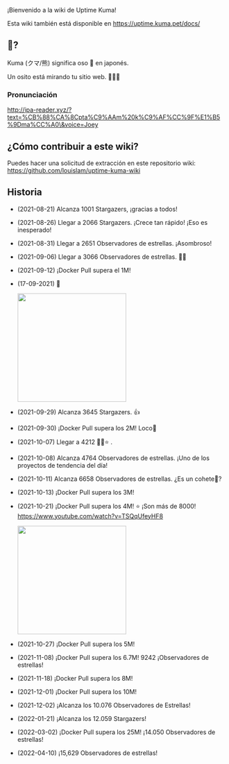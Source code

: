 ¡Bienvenido a la wiki de Uptime Kuma!

Esta wiki también está disponible en https://uptime.kuma.pet/docs/

## 🐻?

Kuma (クマ/熊) significa oso 🐻 en japonés.

Un osito está mirando tu sitio web. 🐻🐻🐻

### Pronunciación

http://ipa-reader.xyz/?text=%CB%88%CA%8Cpta%C9%AAm%20k%C9%AF%CC%9F%E1%B5%9Dma%CC%A0\&voice=Joey

## ¿Cómo contribuir a este wiki?

Puedes hacer una solicitud de extracción en este repositorio wiki:
https://github.com/louislam/uptime-kuma-wiki

## Historia

*   (2021-08-21) Alcanza 1001 Stargazers, ¡gracias a todos!

*   (2021-08-26) Llegar a 2066 Stargazers. ¡Crece tan rápido! ¡Eso es inesperado!

*   (2021-08-31) Llegar a 2651 Observadores de estrellas. ¡Asombroso!

*   (2021-09-06) Llegar a 3066 Observadores de estrellas. 👀👏

*   (2021-09-12) ¡Docker Pull supera el 1M!

*   (17-09-2021) 🐣

    <img src="https://user-images.githubusercontent.com/1336778/133796976-1ea682f5-0cfa-4c50-b6fd-7d879744b12f.jpg" width="250" />

*   (2021-09-29) Alcanza 3645 Stargazers. 👍

*   (2021-09-30) ¡Docker Pull supera los 2M! Loco🤪

*   (2021-10-07) Llegar a 4212 🔭✨⭐ .

*   (2021-10-08) Alcanza 4764 Observadores de estrellas. ¡Uno de los proyectos de tendencia del día!

*   (2021-10-11) Alcanza 6658 Observadores de estrellas. ¿Es un cohete🚀?

*   (2021-10-13) ¡Docker Pull supera los 3M!

*   (2021-10-21) ¡Docker Pull supera los 4M! ⭐ ¡Son más de 8000! https://www.youtube.com/watch?v=TSQqUfeyHF8

    <img src="https://user-images.githubusercontent.com/1336778/138208120-09a6d4b2-ceca-4380-ba59-5456b72a80aa.jpg" width="250" />

*   (2021-10-27) ¡Docker Pull supera los 5M!

*   (2021-11-08) ¡Docker Pull supera los 6.7M! 9242 ¡Observadores de estrellas!

*   (2021-11-18) ¡Docker Pull supera los 8M!

*   (2021-12-01) ¡Docker Pull supera los 10M!

*   (2021-12-02) ¡Alcanza los 10.076 Observadores de Estrellas!

*   (2022-01-21) ¡Alcanza los 12.059 Stargazers!

*   (2022-03-02) ¡Docker Pull supera los 25M! ¡14.050 Observadores de estrellas!

*   (2022-04-10) ¡15,629 Observadores de estrellas!

